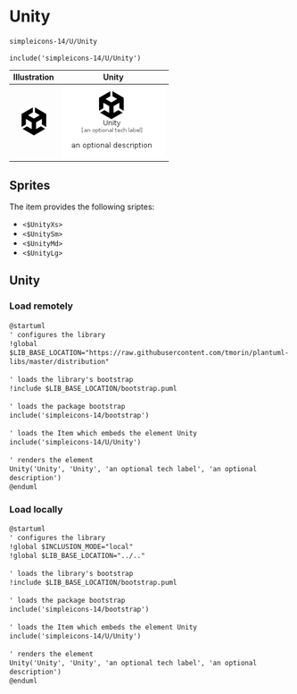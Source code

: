 # Unity


```text
simpleicons-14/U/Unity
```

```text
include('simpleicons-14/U/Unity')
```



| Illustration | Unity |
| :---: | :---: |
| ![illustration for Illustration](../../simpleicons-14/U/Unity.png) | ![illustration for Unity](../../simpleicons-14/U/Unity.Local.png) |



## Sprites
The item provides the following sriptes:

- `<$UnityXs>`
- `<$UnitySm>`
- `<$UnityMd>`
- `<$UnityLg>`





## Unity

### Load remotely
```plantuml
@startuml
' configures the library
!global $LIB_BASE_LOCATION="https://raw.githubusercontent.com/tmorin/plantuml-libs/master/distribution"

' loads the library's bootstrap
!include $LIB_BASE_LOCATION/bootstrap.puml

' loads the package bootstrap
include('simpleicons-14/bootstrap')

' loads the Item which embeds the element Unity
include('simpleicons-14/U/Unity')

' renders the element
Unity('Unity', 'Unity', 'an optional tech label', 'an optional description')
@enduml
```

### Load locally
```plantuml
@startuml
' configures the library
!global $INCLUSION_MODE="local"
!global $LIB_BASE_LOCATION="../.."

' loads the library's bootstrap
!include $LIB_BASE_LOCATION/bootstrap.puml

' loads the package bootstrap
include('simpleicons-14/bootstrap')

' loads the Item which embeds the element Unity
include('simpleicons-14/U/Unity')

' renders the element
Unity('Unity', 'Unity', 'an optional tech label', 'an optional description')
@enduml
```

